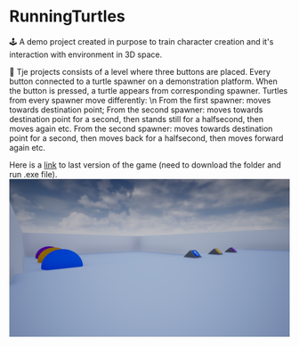 # RunningTurtles

🕹️ A demo project created in purpose to train character creation and it's interaction with environment in 3D space.  

:turtle: Tje projects consists of a level where three buttons are placed. Every button connected to a turtle spawner on a demonstration platform. When the button is pressed, a turtle appears from corresponding spawner. Turtles from every spawner move differently: \n
From the first spawner: moves towards destination point;
From the second spawner: moves towards destination point for a second, then stands still for a halfsecond, then moves again etc.
From the second spawner: moves towards destination point for a second, then moves back for a halfsecond, then moves forward again etc.

Here is a [link](https://drive.google.com/drive/folders/1ljHtDI2k8kMiC--J0k_ZAShPDJzvWB1P?usp=sharing) to last version of the game (need to download the folder and run .exe file). 
![](ImagesForReadme/Screenshot1.png)
